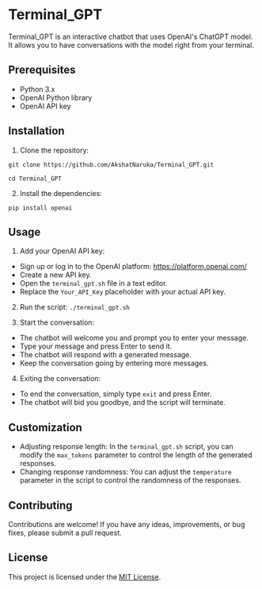 # Terminal_GPT

Terminal_GPT is an interactive chatbot that uses OpenAI's ChatGPT model. It allows you to have conversations with the model right from your terminal.

## Prerequisites
- Python 3.x
- OpenAI Python library
- OpenAI API key

## Installation
1. Clone the repository:

```git clone https://github.com/AkshatNaruka/Terminal_GPT.git```

```cd Terminal_GPT```

2. Install the dependencies:

```pip install openai```

## Usage
1. Add your OpenAI API key:
- Sign up or log in to the OpenAI platform: https://platform.openai.com/
- Create a new API key.
- Open the `terminal_gpt.sh` file in a text editor.
- Replace the `Your_API_Key` placeholder with your actual API key.

2. Run the script:
```./terminal_gpt.sh```

3. Start the conversation:
- The chatbot will welcome you and prompt you to enter your message.
- Type your message and press Enter to send it.
- The chatbot will respond with a generated message.
- Keep the conversation going by entering more messages.

4. Exiting the conversation:
- To end the conversation, simply type `exit` and press Enter.
- The chatbot will bid you goodbye, and the script will terminate.

## Customization
- Adjusting response length: In the `terminal_gpt.sh` script, you can modify the `max_tokens` parameter to control the length of the generated responses.
- Changing response randomness: You can adjust the `temperature` parameter in the script to control the randomness of the responses.

## Contributing
Contributions are welcome! If you have any ideas, improvements, or bug fixes, please submit a pull request.

## License
This project is licensed under the [MIT License](LICENSE).




